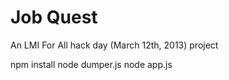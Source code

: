 Job Quest
=========

An LMI For All hack day (March 12th, 2013) project

npm install
node dumper.js
node app.js

